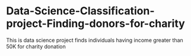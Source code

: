 # Data-Science-Classification-project-Finding-donors-for-charity
This is data science project finds  individuals having income greater than 50K for charity donation
